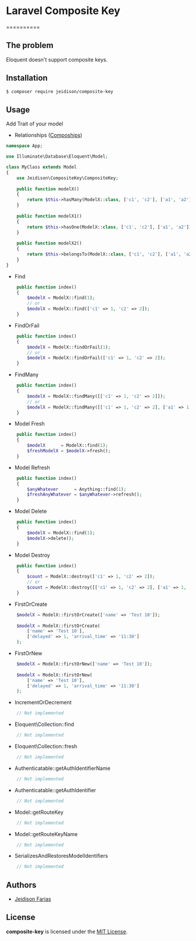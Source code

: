 # Laravel Composite Key
==========

## The problem

Eloquent doesn't support composite keys.

## Installation

```bash
$ composer require jeidison/composite-key
```

## Usage

Add Trait of your model

- Relationships ([Compoships](https://github.com/topclaudy/compoships))

```php
namespace App;

use Illuminate\Database\Eloquent\Model;

class MyClass extends Model
{
    use Jeidison\CompositeKey\CompositeKey;
    
    public function modelX()
    {
        return $this->hasMany(ModelX::class, ['c1', 'c2'], ['a1', 'a2']);
    }
    
    public function modelX1()
    {
        return $this->hasOne(ModelX::class, ['c1', 'c2'], ['a1', 'a2']);
    }
    
    public function modelX2()
    {
        return $this->belongsTo(ModelX::class, ['c1', 'c2'], ['a1', 'a2']);
    }
}
```

- Find

```php
    public function index()
    {
        $modelX = ModelX::find(1);
        // or 
        $modelX = ModelX::find(['c1' => 1, 'c2' => 2]);
    }
```

- FindOrFail

```php
    public function index()
    {
        $modelX = ModelX::findOrFail(1);
        // or 
        $modelX = ModelX::findOrFail(['c1' => 1, 'c2' => 2]);
    }
```

- FindMany

```php
    public function index()
    {
        $modelX = ModelX::findMany([['c1' => 1, 'c2' => 2]]);
        // or 
        $modelX = ModelX::findMany([['c1' => 1, 'c2' => 2], ['a1' => 1, 'a2' => 2]]);
    }
```

- Model Fresh

```php
    public function index()
    {
        $modelX      = ModelX::find(1);
        $freshModelX = $modelX->fresh();
    }
```

- Model Refresh

```php
    public function index()
    {
        $anyWhatever      = Anything::find(1);
        $freshAnyWhatever = $anyWhatever->refresh();
    }
```

- Model Delete

```php
    public function index()
    {
        $modelX = ModelX::find(1);
        $modelX->delete();
    }
```

- Model Destroy

```php
    public function index()
    {
        $count = ModelX::destroy(['c1' => 1, 'c2' => 2]);
        // or 
        $count = ModelX::destroy([['c1' => 1, 'c2' => 2], ['a1' => 1, 'a2' => 2]]);
    }
```

- FirstOrCreate

```php
    $modelX = ModelX::firstOrCreate(['name' => 'Test 10']);
    
    $modelX = ModelX::firstOrCreate(
        ['name' => 'Test 10'],
        ['delayed' => 1, 'arrival_time' => '11:30']
    );
```

- FirstOrNew

```php
    $modelX = ModelX::firstOrNew(['name' => 'Test 10']);
    
    $modelX = ModelX::firstOrNew(
        ['name' => 'Test 10'],
        ['delayed' => 1, 'arrival_time' => '11:30']
    );
```

- IncrementOrDecrement

```php
    // Not implemented
```

- Eloquent\Collection::find

```php
    // Not implemented
```

- Eloquent\Collection::fresh

```php
    // Not implemented
```

- Authenticatable::getAuthIdentifierName

```php
    // Not implemented
```

- Authenticatable::getAuthIdentifier

```php
    // Not implemented
```

- Model::getRouteKey

```php
    // Not implemented
```

- Model::getRouteKeyName

```php
    // Not implemented
```

- SerializesAndRestoresModelIdentifiers

```php
    // Not implemented
```

## Authors

* [Jeidison Farias](https://github.com/jeidison)

## License

**composite-key** is licensed under the [MIT License](http://opensource.org/licenses/MIT).

